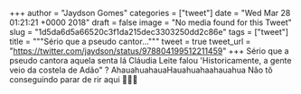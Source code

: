
+++
author = "Jaydson Gomes"
categories = ["tweet"]
date = "Wed Mar 28 01:21:21 +0000 2018"
draft = false
image = "No media found for this Tweet"
slug = "1d5da6d5a66520c3f1da215dec3303250dd2c86e"
tags = ["tweet"]
title = """Sério que a pseudo cantor..."""
tweet = true
tweet_url = "https://twitter.com/jaydson/status/978804199512211459"
+++
Sério que a pseudo cantora aquela senta lá Cláudia Leite falou 'Historicamente, a gente veio da costela de Adão" ? AhauahuahauaHauahuahaahauahua Não tô conseguindo parar de rir aqui 🤣🤤😵
